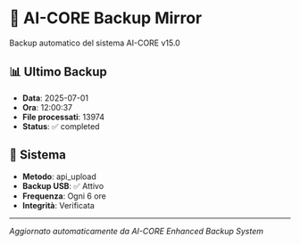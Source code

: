 # 🧬 AI-CORE Backup Mirror

Backup automatico del sistema AI-CORE v15.0

## 📊 Ultimo Backup
- **Data**: 2025-07-01
- **Ora**: 12:00:37
- **File processati**: 13974
- **Status**: ✅ completed

## 🎯 Sistema
- **Metodo**: api_upload
- **Backup USB**: ✅ Attivo
- **Frequenza**: Ogni 6 ore
- **Integrità**: Verificata

---
*Aggiornato automaticamente da AI-CORE Enhanced Backup System*
